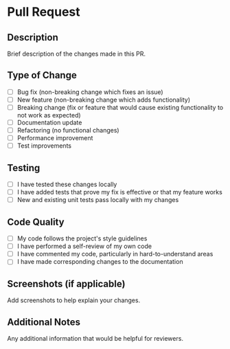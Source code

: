 # Pull Request

## Description

Brief description of the changes made in this PR.

## Type of Change

- [ ] Bug fix (non-breaking change which fixes an issue)
- [ ] New feature (non-breaking change which adds functionality)
- [ ] Breaking change (fix or feature that would cause existing functionality to not work as expected)
- [ ] Documentation update
- [ ] Refactoring (no functional changes)
- [ ] Performance improvement
- [ ] Test improvements

## Testing

- [ ] I have tested these changes locally
- [ ] I have added tests that prove my fix is effective or that my feature works
- [ ] New and existing unit tests pass locally with my changes

## Code Quality

- [ ] My code follows the project's style guidelines
- [ ] I have performed a self-review of my own code
- [ ] I have commented my code, particularly in hard-to-understand areas
- [ ] I have made corresponding changes to the documentation

## Screenshots (if applicable)

Add screenshots to help explain your changes.

## Additional Notes

Any additional information that would be helpful for reviewers.
